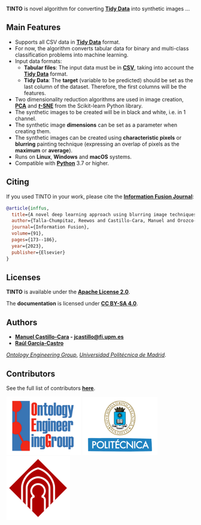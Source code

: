 **TINTO** is novel algorithm for converting **[Tidy Data](https://www.jstatsoft.org/article/view/v059i10)** into synthetic images ...

## Main Features

- Supports all CSV data in **[Tidy Data](https://www.jstatsoft.org/article/view/v059i10)** format.
- For now, the algorithm converts tabular data for binary and multi-class classification problems into machine learning.
- Input data formats:
    - **Tabular files**: The input data must be in **[CSV](https://en.wikipedia.org/wiki/Comma-separated_values)**, taking into account the **[Tidy Data](https://www.jstatsoft.org/article/view/v059i10)** format.
    - **Tidy Data**: The **target** (variable to be predicted) should be set as the last column of the dataset. Therefore, the first columns will be the features.
- Two dimensionality reduction algorithms are used in image creation, **[PCA](https://scikit-learn.org/stable/modules/generated/sklearn.decomposition.PCA.html#sklearn.decomposition.PCA)** and **[*t*-SNE](https://scikit-learn.org/stable/modules/generated/sklearn.manifold.TSNE.html)** from the Scikit-learn Python library.
- The synthetic images to be created will be in black and white, i.e. in 1 channel.
- The synthetic image **dimensions** can be set as a parameter when creating them.
- The synthetic images can be created using **characteristic pixels** or **blurring** painting technique (expressing an overlap of pixels as the **maximum** or **average**).
- Runs on **Linux**, **Windows** and **macOS** systems.
- Compatible with **[Python](https://www.python.org/)** 3.7 or higher.

## Citing

If you used TINTO in your work, please cite the **[Information Fusion Journal](https://doi.org/10.1016/j.inffus.2022.10.011)**:

```bib
@article{inffus,
  title={A novel deep learning approach using blurring image techniques for Bluetooth-based indoor localisation},
  author={Talla-Chumpitaz, Reewos and Castillo-Cara, Manuel and Orozco-Barbosa, Luis and Garc{\'\i}a-Castro, Ra{\'u}l},
  journal={Information Fusion},
  volume={91},
  pages={173--186},
  year={2023},
  publisher={Elsevier}
}
```

## Licenses

**TINTO** is available under the **[Apache License 2.0](https://github.com/manwestc/TINTO/blob/main/LICENSE)**.

The **documentation** is licensed under **[CC BY-SA 4.0](https://creativecommons.org/licenses/by-sa/4.0/)**.

## Authors

- **[Manuel Castillo-Cara](https://github.com/manwestc) - [jcastillo@fi.upm.es](mailto:jcastillo@fi.upm.es)**
- **[Raúl García-Castro](https://github.com/rgcmme)**

*[Ontology Engineering Group](https://oeg.fi.upm.es)*, *[Universidad Politécnica de Madrid](https://www.upm.es/internacional)*.

## Contributors

See the full list of contributors **[here](https://github.com/manwestc/TINTO/graphs/contributors)**.

<img src="assets/logo-oeg.png" alt="Ontology Engineering Group" width="200"> <img src="assets/logo-upm.png" alt="Universidad Politécnica de Madrid" width="200"> <img src="assets/logo-uclm.png" alt="Universidad de Castilla-La Mancha" width="170">
